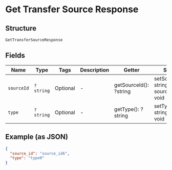 
# Get Transfer Source Response

## Structure

`GetTransferSourceResponse`

## Fields

| Name | Type | Tags | Description | Getter | Setter |
|  --- | --- | --- | --- | --- | --- |
| `sourceId` | `?string` | Optional | - | getSourceId(): ?string | setSourceId(?string sourceId): void |
| `type` | `?string` | Optional | - | getType(): ?string | setType(?string type): void |

## Example (as JSON)

```json
{
  "source_id": "source_id6",
  "type": "type0"
}
```

